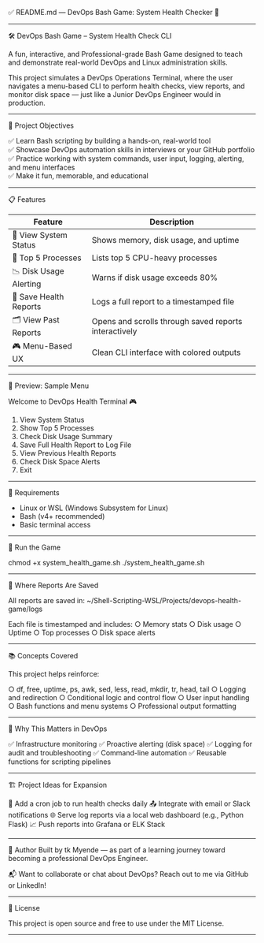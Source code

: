 ✅ README.md — DevOps Bash Game: System Health Checker 🚀

-----------------------------------------------------------------------------------------------------------------------------------------

🛠️ DevOps Bash Game – System Health Check CLI

A fun, interactive, and Professional-grade Bash Game designed to teach and demonstrate real-world DevOps and Linux administration skills. 

This project simulates a DevOps Operations Terminal, where the user navigates a menu-based CLI to perform health checks, view reports, and monitor disk space — just like a Junior DevOps Engineer would in production.


-----------------------------------------------------------------------------------------------------------------------------------------

🎯 Project Objectives

✅ Learn Bash scripting by building a hands-on, real-world tool  
✅ Showcase DevOps automation skills in interviews or your GitHub portfolio  
✅ Practice working with system commands, user input, logging, alerting, and menu interfaces  
✅ Make it fun, memorable, and educational


-----------------------------------------------------------------------------------------------------------------------------------------

📋 Features

| Feature 			| Description 						|
|-------------------------------|-------------------------------------------------------|
| 🔧 View System Status		| Shows memory, disk usage, and uptime			|
| 🧠 Top 5 Processes		| Lists top 5 CPU-heavy processes 			|
| 📉 Disk Usage Alerting	| Warns if disk usage exceeds 80% 			|
| 📄 Save Health Reports	| Logs a full report to a timestamped file 		|
| 🗂️ View Past Reports		| Opens and scrolls through saved reports interactively |
| 🎮 Menu-Based UX		| Clean CLI interface with colored outputs 		|


-----------------------------------------------------------------------------------------------------------------------------------------

🧪 Preview: Sample Menu

Welcome to DevOps Health Terminal 🎮

1. View System Status
2. Show Top 5 Processes
3. Check Disk Usage Summary
4. Save Full Health Report to Log File
5. View Previous Health Reports
6. Check Disk Space Alerts
7. Exit


-----------------------------------------------------------------------------------------------------------------------------------------

🔧 Requirements

- Linux or WSL (Windows Subsystem for Linux)
- Bash (v4+ recommended)
- Basic terminal access


-----------------------------------------------------------------------------------------------------------------------------------------

🚀 Run the Game


chmod +x system_health_game.sh
./system_health_game.sh


-----------------------------------------------------------------------------------------------------------------------------------------

📁 Where Reports Are Saved

All reports are saved in:
  ~/Shell-Scripting-WSL/Projects/devops-health-game/logs

Each file is timestamped and includes:
 ○ Memory stats
 ○ Disk usage
 ○ Uptime
 ○ Top processes
 ○ Disk space alerts


-----------------------------------------------------------------------------------------------------------------------------------------

📚 Concepts Covered

This project helps reinforce:

 ○ df, free, uptime, ps, awk, sed, less, read, mkdir, tr, head, tail
 ○ Logging and redirection
 ○ Conditional logic and control flow
 ○ User input handling
 ○ Bash functions and menu systems
 ○ Professional output formatting


-----------------------------------------------------------------------------------------------------------------------------------------

🧠 Why This Matters in DevOps

✅ Infrastructure monitoring
✅ Proactive alerting (disk space)
✅ Logging for audit and troubleshooting
✅ Command-line automation
✅ Reusable functions for scripting pipelines


-----------------------------------------------------------------------------------------------------------------------------------------

🏗️ Project Ideas for Expansion

🔁 Add a cron job to run health checks daily
📤 Integrate with email or Slack notifications
🌐 Serve log reports via a local web dashboard (e.g., Python Flask)
📈 Push reports into Grafana or ELK Stack


-----------------------------------------------------------------------------------------------------------------------------------------

📌 Author
Built by tk Myende — as part of a learning journey toward becoming a professional DevOps Engineer.

📬 Want to collaborate or chat about DevOps?
Reach out to me via GitHub or LinkedIn!


-----------------------------------------------------------------------------------------------------------------------------------------

📜 License

This project is open source and free to use under the MIT License.


-----------------------------------------------------------------------------------------------------------------------------------------



